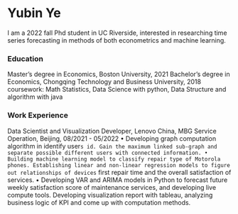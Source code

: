 # Yubin Ye

I am a  2022 fall Phd student in UC Riverside, interested in researching time series forecasting in methods of both econometrics and machine learning.

### Education 
Master’s degree in Economics, Boston University, 2021
Bachelor’s degree in Economics, Chongqing Technology and Business University, 2018
coursework: Math Statistics, Data Science with python, Data Structure and algorithm with java

### Work Experience
Data Scientist and Visualization Developer, Lenovo China, MBG Service Operation, Beijing, 08/2021 - 05/2022
• Developing graph computation algorithm in identify user`s id. Gain the maximum linked sub-graph and separate possible different users with connected information.
• Building machine learning model to classify repair type of Motorola phones. Establishing linear and non-linear regression models to figure out relationships of devices` first repair time and the overall satisfaction of services.
• Developing VAR and ARIMA models in Python to forecast future weekly satisfaction score of maintenance services, and developing live compute tools. Developing visualization report with tableau, analyzing business logic of KPI and come up with computation methods.
